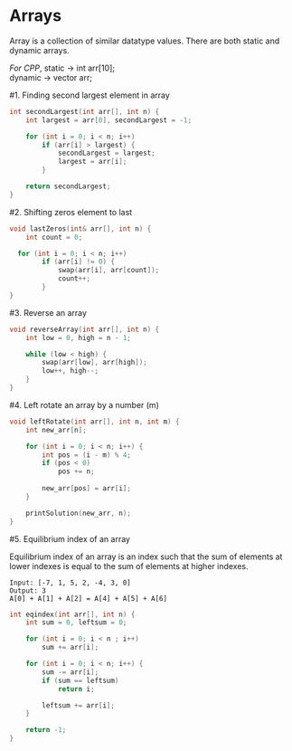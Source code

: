 # Arrays

Array is a collection of similar datatype values. There are both static and dynamic arrays.

*For CPP*,
static -> int arr[10];<br>
dynamic -> vector<int> arr;


#1. Finding second largest element in array

```cpp
int secondLargest(int arr[], int n) {
	int largest = arr[0], secondLargest = -1;

	for (int i = 0; i < n; i++)
		if (arr[i] > largest) {
			secondLargest = largest;
			largest = arr[i];
		}

	return secondLargest;
}
```

#2. Shifting zeros element to last

```cpp
void lastZeros(int& arr[], int n) {
	int count = 0;

  for (int i = 0; i < n; i++)
		if (arr[i] != 0) {
			swap(arr[i], arr[count]);
			count++;
		}
}
```

#3. Reverse an array

```cpp
void reverseArray(int arr[], int n) {
	int low = 0, high = n - 1;

	while (low < high) {
		swap(arr[low], arr[high]);
		low++, high--;
	}
}
```

#4. Left rotate an array by a number (m)

```cpp
void leftRotate(int arr[], int n, int m) {
	int new_arr[n];

	for (int i = 0; i < n; i++) {
		int pos = (i - m) % 4;
		if (pos < 0)
			pos += n;
		
		new_arr[pos] = arr[i];
	}

	printSolution(new_arr, n);
}
```

#5. Equilibrium index of an array

Equilibrium index of an array is an index such that the sum of elements at lower indexes is equal to the sum of elements at higher indexes.

```
Input: [-7, 1, 5, 2, -4, 3, 0]
Output: 3
A[0] + A[1] + A[2] = A[4] + A[5] + A[6]
```

```cpp
int eqindex(int arr[], int n) {
	int sum = 0, leftsum = 0;

	for (int i = 0; i < n ; i++)
		sum += arr[i];

	for (int i = 0; i < n; i++) {
		sum -= arr[i];
		if (sum == leftsum)
			return i;

		leftsum += arr[i];
	}

	return -1;
}
```

